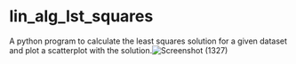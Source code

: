 # lin_alg_lst_squares

A python program to calculate the least squares solution for a given dataset and plot a scatterplot with the solution.![Screenshot (1327)](https://user-images.githubusercontent.com/83175234/172780180-e138384e-39a4-4c4f-8ca6-89fe50a39509.png)

